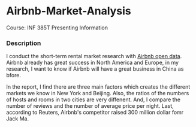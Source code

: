 # Airbnb-Market-Analysis

Course: INF 385T Presenting Information

### Description

I conduct the short-term rental market research with [Airbnb open data](http://insideairbnb.com/get-the-data.html). Airbnb already has great success in North America and Europe, in my research, I want to know if Airbnb will have a great business in China as bfore. 

In the report, I find there are three main factors which creates the different markets we know in New York and Beijing. Also, the ratios of the numbers of hosts and rooms in two cities are very diffenent. And, I compare the number of reviews and the number of average price per night. Last, according to Reuters, Airbnb's competitor raised 300 million dollar fomr Jack Ma.
